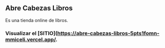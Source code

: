 ## Abre Cabezas Libros
Es una tienda online de libros.

### Visualizar el [SITIO](https://abre-cabezas-libros-5pts1fomn-mmiceli.vercel.app/.
